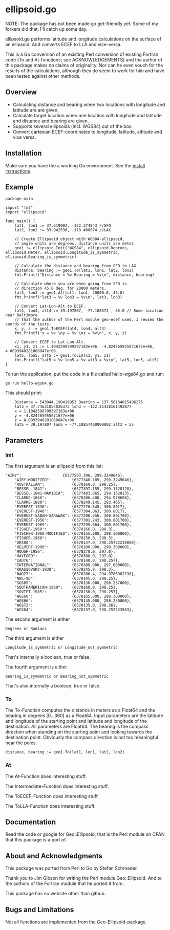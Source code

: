 # ellipsoid.go

NOTE: The package has not been made go get-friendly yet. Some of my forkers did that, I'll catch up some day.

ellipsoid.go performs latitude and longitude calculations 
on the surface of an ellipsoid. And converts ECEF to LLA and
vice-versa.

This is a Go conversion of an existing Perl conversion 
of existing Fortran code (To and At-functions; see ACKNOWLEDGEMENTS) and the 
author of this package makes no claims of originality. Nor 
can he even vouch for the results of the calculations, 
although they do seem to work for him and have been 
tested against other methods.

## Overview

* Calculating distance and bearing when two locations with longitude and latitude are are given.
* Calculate target location when one location with longitude and latitude and distance and bearing are given.
* Supports several ellipsoids (incl. WGS84) out of the box.
* Convert cartesian ECEF-coordinates to longitude, latitude, altitude and vice versa.

## Installation

Make sure you have the a working Go environment. See the [install instructions](http://golang.org/doc/install.html). 

## Example
    
	package main

	import "fmt"
	import "ellipsoid"

	func main() {
		lat1, lon1 := 37.619002, -122.374843 //SFO
		lat2, lon2 := 33.942536, -118.408074 //LAX

		// Create Ellipsoid object with WGS84-ellipsoid, 
		// angle units are degrees, distance units are meter.
		geo1 := ellipsoid.Init("WGS84", ellipsoid.Degrees, ellipsoid.Meter, ellipsoid.Longitude_is_symmetric, ellipsoid.Bearing_is_symmetric)

		// Calculate the distance and bearing from SFO to LAX.
		distance, bearing := geo1.To(lat1, lon1, lat2, lon2)
		fmt.Printf("Distance = %v Bearing = %v\n", distance, bearing)

		// Calculate where you are when going from SFO in 
		// direction 45.0 deg. for 20000 meters.
		lat3, lon3 := geo1.At(lat1, lon1, 20000.0, 45.0)
		fmt.Printf("lat3 = %v lon3 = %v\n", lat3, lon3)
		
		// Convert Lat-Lon-Alt to ECEF.
		lat4, lon4, alt4 := 39.197807, -77.108574 , 55.0 // Some location near Baltimore
		// that the author of the Perl module geo-ecef used. I reused the coords of the tests.
		x, y, z := geo1.ToECEF(lat4, lon4, alt4)
		fmt.Printf("x = %v \ny = %v \nz = %v\n", x, y, z)

		// Convert ECEF to Lat-Lon-Alt.
		x1, y1, z1 := 1.1042590709397183e+06, -4.824765955871677e+06, 4.0093940281868847e+06
		lat5, lon5, alt5 := geo1.ToLLA(x1, y1, z1)
		fmt.Printf("lat5 = %v lon5 = %v alt3 = %v\n", lat5, lon5, alt5)
	}

To run the application, put the code in a file called hello-wgs84.go and run:

    go run hello-wgs84.go

This should print:

		Distance = 543044.190419953 Bearing = 137.50134015496275
		lat3 = 37.74631054036373 lon3 = -122.21438161492877
		x = 1.1042590709397183e+06
		y = -4.824765955871677e+06
		z = 4.0093940281868847e+06
		lat5 = 39.197807 lon5 = -77.10857400000002 alt3 = 55

## Parameters

### Init

The first argument is an ellipsoid from this list:

	"AIRY":                  {6377563.396, 299.3249646},
        "AIRY-MODIFIED":         {6377340.189, 299.3249646},
        "AUSTRALIAN":            {6378160.0, 298.25},
        "BESSEL-1841":           {6377397.155, 299.1528128},
        "BESSEL-1841-NAMIBIA":   {6377483.865, 299.152813},
        "CLARKE-1866":           {6378206.400, 294.978698},
        "CLARKE-1880":           {6378249.145, 293.465},
        "EVEREST-1830":          {6377276.345, 300.8017},
        "EVEREST-1948":          {6377304.063, 300.8017},
        "EVEREST-SABAH-SARAWAK": {6377298.556, 300.801700},
        "EVEREST-1956":          {6377301.243, 300.801700},
        "EVEREST-1969":          {6377295.664, 300.801700},
        "FISHER-1960":           {6378166.0, 298.3},
        "FISCHER-1960-MODIFIED": {6378155.000, 298.300000},
        "FISHER-1968":           {6378150.0, 298.3},
        "GRS80":                 {6378137.0, 298.25722210088},
        "HELMERT-1906":          {6378200.000, 298.300000},
        "HOUGH-1956":            {6378270.0, 297.0},
        "HAYFORD":               {6378388.0, 297.0},
        "IAU76":                 {6378140.0, 298.257},
        "INTERNATIONAL":         {6378388.000, 297.000000},
        "KRASSOVSKY-1938":       {6378245.0, 298.3},
        "NAD27":                 {6378206.4, 294.9786982138},
        "NWL-9D":                {6378145.0, 298.25},
        "SGS85":                 {6378136.000, 298.257000},
        "SOUTHAMERICAN-1969":    {6378160.0, 298.25},
        "SOVIET-1985":           {6378136.0, 298.257},
        "WGS60":                 {6378165.000, 298.300000},
        "WGS66":                 {6378145.000, 298.250000},
        "WGS72":                 {6378135.0, 298.26},
        "WGS84":                 {6378137.0, 298.257223563},

The second argument is either 

	Degrees or Radians
	
The third argument is either

	Longitude_is_symmetric or Longitude_not_symmetric

That's internally a boolean, true or false.

The fourth argument is either

	Bearing_is_symmetric or Bearing_not_symmetric

That's also internally a boolean, true or false.

### To

The To-Function computes the distance in meters as a Float64 and the bearing in degrees [0...360[
as a Float64. Input parameters are the latitude and longitude of the starting point and
latitude and longitude of the destination. All parameters are Float64. The bearing is 
the compass direction when standing on the starting point and looking towards the destination point.
Obviously the compass direction is not too meaningful near the poles.

	distance, bearing := geo1.To(lat1, lon1, lat2, lon2)

### At

The At-Function does interesting stuff.

The Intermediate-Function does interesting stuff.

The ToECEF-Function does interesting stuff.

The ToLLA-Function does interesting stuff.



## Documentation

Read the code or google for Geo::Ellipsoid, that is the Perl module
on CPAN that this package is a port of.

## About and Acknowledgments

This package was ported from Perl to Go by Stefan Schroeder.

Thank you to Jim Gibson for writing the Perl module Geo::Ellipsoid.
And to the authors of the Fortran module that he ported it from.

This package has no website other than github.

## Bugs and Limitations

Not all functions are implemented from the Geo-Ellipsoid-package. 



